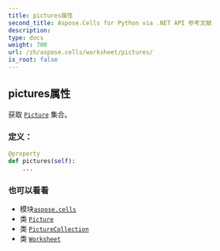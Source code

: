```yaml
---
title: pictures属性
second_title: Aspose.Cells for Python via .NET API 参考文献
description:
type: docs
weight: 700
url: /zh/aspose.cells/worksheet/pictures/
is_root: false
---
```

## pictures属性

获取 [`Picture`](/cells/python-net/zh/aspose.cells.drawing/picture) 集合。
### 定义：
```python
@property
def pictures(self):
    ...
```

### 也可以看看
* 模块[`aspose.cells`](../../)
* 类 [`Picture`](/cells/python-net/zh/aspose.cells.drawing/picture)
* 类 [`PictureCollection`](/cells/python-net/zh/aspose.cells.drawing/picturecollection)
* 类 [`Worksheet`](/cells/python-net/zh/aspose.cells/worksheet)
